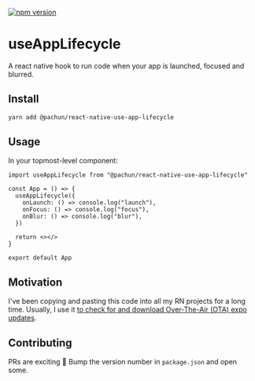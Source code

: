 [![npm version](https://img.shields.io/npm/v/@pachun/react-native-use-app-lifecycle.svg)](https://www.npmjs.com/package/@pachun/react-native-use-app-lifecycle)

# useAppLifecycle

A react native hook to run code when your app is launched, focused and blurred.

## Install

```sh
yarn add @pachun/react-native-use-app-lifecycle
```

## Usage

In your topmost-level component:

```tsx
import useAppLifecycle from "@pachun/react-native-use-app-lifecycle"

const App = () => {
  useAppLifecycle({
    onLaunch: () => console.log("launch"),
    onFocus: () => console.log("focus"),
    onBlur: () => console.log("blur"),
  })

  return <></>
}

export default App
```

## Motivation

I've been copying and pasting this code into all my RN projects for a long time. Usually, I use it [to check for and download Over-The-Air (OTA) expo updates](https://docs.expo.dev/versions/latest/sdk/updates/).

## Contributing

PRs are exciting 🤟 Bump the version number in `package.json` and open some.
